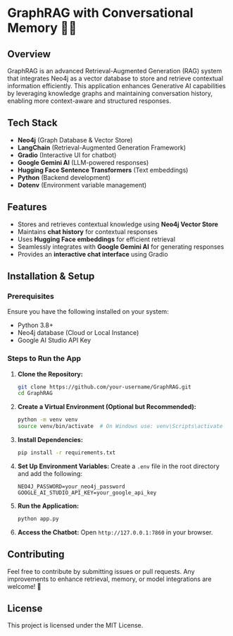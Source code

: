 # GraphRAG with Conversational Memory 🤖💬

## Overview
GraphRAG is an advanced Retrieval-Augmented Generation (RAG) system that integrates Neo4j as a vector database to store and retrieve contextual information efficiently. This application enhances Generative AI capabilities by leveraging knowledge graphs and maintaining conversation history, enabling more context-aware and structured responses.

## Tech Stack
- **Neo4j** (Graph Database & Vector Store)
- **LangChain** (Retrieval-Augmented Generation Framework)
- **Gradio** (Interactive UI for chatbot)
- **Google Gemini AI** (LLM-powered responses)
- **Hugging Face Sentence Transformers** (Text embeddings)
- **Python** (Backend development)
- **Dotenv** (Environment variable management)

## Features
- Stores and retrieves contextual knowledge using **Neo4j Vector Store**
- Maintains **chat history** for contextual responses
- Uses **Hugging Face embeddings** for efficient retrieval
- Seamlessly integrates with **Google Gemini AI** for generating responses
- Provides an **interactive chat interface** using Gradio

## Installation & Setup
### Prerequisites
Ensure you have the following installed on your system:
- Python 3.8+
- Neo4j database (Cloud or Local Instance)
- Google AI Studio API Key

### Steps to Run the App
1. **Clone the Repository:**
   ```bash
   git clone https://github.com/your-username/GraphRAG.git
   cd GraphRAG
   ```

2. **Create a Virtual Environment (Optional but Recommended):**
   ```bash
   python -m venv venv
   source venv/bin/activate  # On Windows use: venv\Scripts\activate
   ```

3. **Install Dependencies:**
   ```bash
   pip install -r requirements.txt
   ```

4. **Set Up Environment Variables:**
   Create a `.env` file in the root directory and add the following:
   ```env
   NEO4J_PASSWORD=your_neo4j_password
   GOOGLE_AI_STUDIO_API_KEY=your_google_api_key
   ```

5. **Run the Application:**
   ```bash
   python app.py
   ```

6. **Access the Chatbot:**
   Open `http://127.0.0.1:7860` in your browser.

## Contributing
Feel free to contribute by submitting issues or pull requests. Any improvements to enhance retrieval, memory, or model integrations are welcome! 🚀

## License
This project is licensed under the MIT License.

